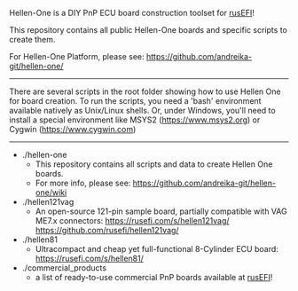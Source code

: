 Hellen-One is a DIY PnP ECU board construction toolset for [rusEFI](https://github.com/rusefi/rusefi)!

This repository contains all public Hellen-One boards and specific scripts to create them.

For Hellen-One Platform, please see: https://github.com/andreika-git/hellen-one/

* * *

There are several scripts in the root folder showing how to use Hellen One for board creation.
To run the scripts, you need a 'bash' environment available natively as Unix/Linux shells.
Or, under Windows, you'll need to install a special environment like MSYS2 (https://www.msys2.org) or Cygwin (https://www.cygwin.com)

* * *

- ./hellen-one
	* This repository contains all scripts and data to create Hellen One boards.
	* For more info, please see: https://github.com/andreika-git/hellen-one/wiki
- ./hellen121vag
	* An open-source 121-pin sample board, partially compatible with VAG ME7.x connectors:
	  https://rusefi.com/s/hellen121vag/
	  https://github.com/rusefi/hellen121vag/
- ./hellen81
	* Ultracompact and cheap yet full-functional 8-Cylinder ECU board:
	  https://rusefi.com/s/hellen81/
- ./commercial_products
	* a list of ready-to-use commercial PnP boards available at [rusEFI](https://github.com/rusefi/rusefi)!
